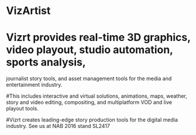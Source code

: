 # VizArtist
# Vizrt provides real-time 3D graphics, video playout, studio automation, sports analysis, 
journalist story tools, and asset management tools for the media and entertainment industry. 

#This includes interactive and virtual solutions, animations, maps, weather, story and video editing, 
compositing, and multiplatform VOD and live playout tools.

#Vizrt creates leading-edge story production tools for the digital media industry. See us at NAB 2016 stand SL2417
